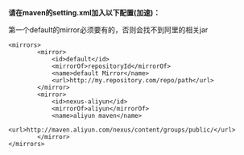 **请在maven的setting.xml加入以下配置(加速)：**

第一个default的mirror必须要有的，否则会找不到阿里的相关jar

    <mirrors>
            <mirror>
                <id>default</id>
                <mirrorOf>repositoryId</mirrorOf>
                <name>default Mirror</name>
                <url>http://my.repository.com/repo/path</url>
            </mirror>
            <mirror>
                <id>nexus-aliyun</id>
                <mirrorOf>aliyun</mirrorOf>
                <name>aliyun maven</name>
                <url>http://maven.aliyun.com/nexus/content/groups/public/</url>
            </mirror>
    </mirrors>  